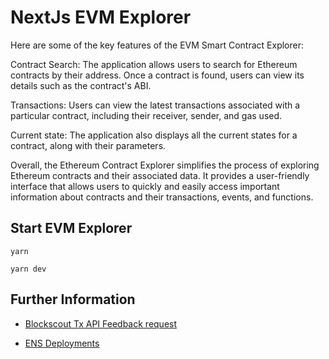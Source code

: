 # NextJs EVM Explorer

Here are some of the key features of the EVM Smart Contract Explorer:

Contract Search: The application allows users to search for Ethereum contracts by their address. Once a contract is found, users can view its details such as the contract's ABI.

Transactions: Users can view the latest transactions associated with a particular contract, including their receiver, sender, and gas used.

Current state: The application also displays all the current states for a contract, along with their parameters.

Overall, the Ethereum Contract Explorer simplifies the process of exploring Ethereum contracts and their associated data. It provides a user-friendly interface that allows users to quickly and easily access important information about contracts and their transactions, events, and functions.

## Start EVM Explorer

`yarn`

`yarn dev`

## Further Information

- [Blockscout Tx API Feedback request](https://blockscout.canny.io/feedback/p/what-is-the-meaning-behind-tx-api-outputs)

- [ENS Deployments](https://docs.ens.domains/learn/deployments)
